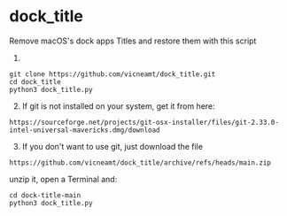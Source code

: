# dock_title

Remove macOS's dock apps Titles and restore them with this script

1.
```
git clone https://github.com/vicneamt/dock_title.git
cd dock_title
python3 dock_title.py
```

2. If git is not installed on your system, get it from here:
```
https://sourceforge.net/projects/git-osx-installer/files/git-2.33.0-intel-universal-mavericks.dmg/download
```

3. If you don't want to use git, just download the file
```
https://github.com/vicneamt/dock_title/archive/refs/heads/main.zip
```
unzip it, open a Terminal and:
```
cd dock-title-main
python3 dock_title.py
```

